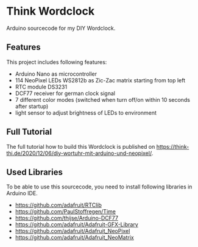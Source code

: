 # Think Wordclock
Arduino sourcecode for my DIY Wordclock.

## Features
This project includes following features:
- Arduino Nano as microcontroller
- 114 NeoPixel LEDs WS2812b as Zic-Zac matrix starting from top left  
- RTC module DS3231
- DCF77 receiver for german clock signal
- 7 different color modes (switched when turn off/on within 10 seconds after startup)
- light sensor to adjust brightness of LEDs to environment

## Full Tutorial
The full tutorial how to build this Wordclock is published on https://think-thi.de/2020/12/06/diy-wortuhr-mit-arduino-und-neopixel/.

## Used Libraries
To be able to use this sourcecode, you need to install following libraries in Arduino IDE. 

- https://github.com/adafruit/RTClib
- https://github.com/PaulStoffregen/Time
- https://github.com/thijse/Arduino-DCF77
- https://github.com/adafruit/Adafruit-GFX-Library
- https://github.com/adafruit/Adafruit_NeoPixel
- https://github.com/adafruit/Adafruit_NeoMatrix

